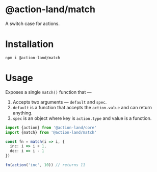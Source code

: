 # @action-land/match

A switch case for actions.

# Installation

```
npm i @action-land/match
```

# Usage

Exposes a single `match()` function that —

1.  Accepts two arguments — `default` and `spec`.
2.  `default` is a function that accepts the `action.value` and can return anything.
3.  `spec` is an object where key is `action.type` and value is a function.

```ts
import {action} from '@action-land/core'
import {match} from '@action-land/match'

const fn = match(i => i, {
  inc: i => i + 1,
  dec: i => i - 1
})

fn(action('inc', 10)) // returns 11
```
